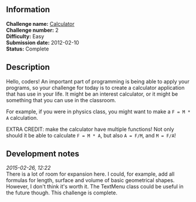 ## Information

**Challenge name:** [Calculator](http://www.reddit.com/r/dailyprogrammer/comments/pjbj8/easy_challenge_2/)  
**Challenge number:** 2  
**Difficulty:** Easy  
**Submission date:** 2012-02-10  
**Status:** Complete

## Description

Hello, coders! An important part of programming is being able to apply your programs,
so your challenge for today is to create a calculator application that has use in your
life. It might be an interest calculator, or it might be something that you can use in
the classroom.

For example, if you were in physics class, you might want to make a `F = M * A` calculation.

EXTRA CREDIT: make the calculator have multiple functions! Not only should it be able to
calculate `F = M * A`, but also `A = F/M`, and `M = F/A`!

## Development notes

*2015-02-26, 12:22*  
There is a lot of room for expansion here. I could, for example, add all formulas for
length, surface and volume of basic geometrical shapes. However, I don't think it's
worth it. The TextMenu class could be useful in the future though. This challenge is
complete.
